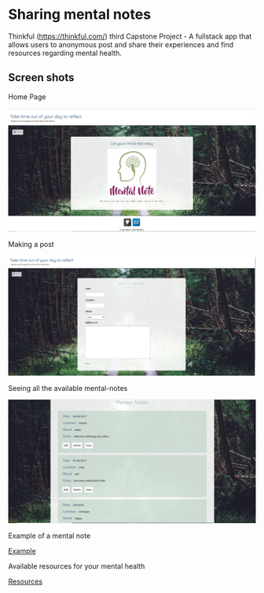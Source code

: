 # Sharing mental notes
Thinkful (https://thinkful.com/) third Capstone Project - A fullstack app that allows users to anonymous post and share their experiences and find resources regarding mental health.

## Screen shots

Home Page

![start page](screen-shots/mental-note.homescreen.PNG)

Making a post

![Posting](screen-shots/mental-note.post.PNG)

Seeing all the available mental-notes

![Geting](screen-shots/mental-note.get.PNG)

Example of a mental note

[Example](screen-shots/mental-note.example.PNG)

Available resources for your mental health

[Resources](screen-shots/mental-note.resources.PNG)





